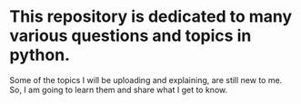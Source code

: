 # This repository is dedicated to many various questions and topics in python.

Some of the topics I will be uploading and explaining, are still new to me. So, I am going to learn them and share what I get to know.


